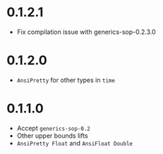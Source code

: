 # 0.1.2.1

- Fix compilation issue with generics-sop-0.2.3.0

# 0.1.2.0

- `AnsiPretty` for other types in `time`

# 0.1.1.0

- Accept `generics-sop-0.2`
- Other upper bounds lifts
- `AnsiPretty Float` and `AnsiFloat Double`

